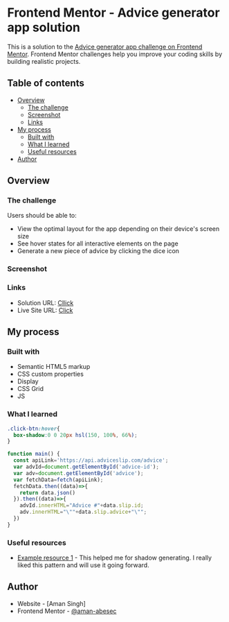 # Frontend Mentor - Advice generator app solution

This is a solution to the [Advice generator app challenge on Frontend Mentor](https://www.frontendmentor.io/challenges/advice-generator-app-QdUG-13db). Frontend Mentor challenges help you improve your coding skills by building realistic projects.

## Table of contents

- [Overview](#overview)
  - [The challenge](#the-challenge)
  - [Screenshot](#screenshot)
  - [Links](#links)
- [My process](#my-process)
  - [Built with](#built-with)
  - [What I learned](#what-i-learned)
  - [Useful resources](#useful-resources)
- [Author](#author)


## Overview

### The challenge

Users should be able to:

- View the optimal layout for the app depending on their device's screen size
- See hover states for all interactive elements on the page
- Generate a new piece of advice by clicking the dice icon

### Screenshot

### Links

- Solution URL: [Cllick]()
- Live Site URL: [Click]()

## My process

### Built with

- Semantic HTML5 markup
- CSS custom properties
- Display
- CSS Grid
- JS

### What I learned

```css
.click-btn:hover{
  box-shadow:0 0 20px hsl(150, 100%, 66%);
}
```
```js
function main() {
  const apiLink='https://api.adviceslip.com/advice';
  var advId=document.getElementById('advice-id');
  var adv=document.getElementById('advice');
  var fetchData=fetch(apiLink);
  fetchData.then((data)=>{
    return data.json()
  }).then((data)=>{
    advId.innerHTML="Advice #"+data.slip.id;
    adv.innerHTML="\""+data.slip.advice+"\"";
  })
}
```

### Useful resources

- [Example resource 1](https://css-tricks.com/almanac/properties/b/box-shadow/) - This helped me for shadow generating. I really liked this pattern and will use it going forward.

## Author
- Website - [Aman Singh]
- Frontend Mentor - [@aman-abesec](https://www.frontendmentor.io/profile/aman-abesec)
